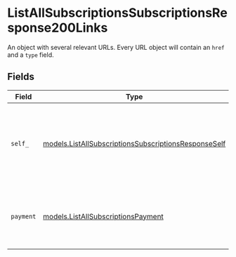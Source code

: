 # ListAllSubscriptionsSubscriptionsResponse200Links

An object with several relevant URLs. Every URL object will contain an `href` and a `type` field.


## Fields

| Field                                                                                                              | Type                                                                                                               | Required                                                                                                           | Description                                                                                                        |
| ------------------------------------------------------------------------------------------------------------------ | ------------------------------------------------------------------------------------------------------------------ | ------------------------------------------------------------------------------------------------------------------ | ------------------------------------------------------------------------------------------------------------------ |
| `self_`                                                                                                            | [models.ListAllSubscriptionsSubscriptionsResponseSelf](../models/listallsubscriptionssubscriptionsresponseself.md) | :heavy_check_mark:                                                                                                 | In v2 endpoints, URLs are commonly represented as objects with an `href` and `type` field.                         |
| `payment`                                                                                                          | [models.ListAllSubscriptionsPayment](../models/listallsubscriptionspayment.md)                                     | :heavy_check_mark:                                                                                                 | The API resource URL of the [payment](get-payment) that belong to this route.                                      |